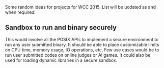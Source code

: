 Some random ideas for projects for WCC 2015. List will be uodated as and when required.

## Sandbox to run and binary securely

This would involve all the POSIX APIs to implement a secure environment to run any user submitted binary. It should be able to place customizable limits on CPU time, memory usage, IO operations, etc. Few use cases would be to run user submitted codes on online judges or AI games. It could also be used for loading dynamic libraries in a secure sandbox.
